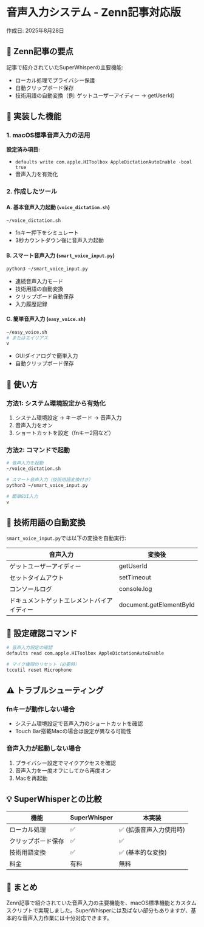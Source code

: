 # 音声入力システム - Zenn記事対応版
作成日: 2025年8月28日

## 📖 Zenn記事の要点

記事で紹介されていたSuperWhisperの主要機能:
- ローカル処理でプライバシー保護
- 自動クリップボード保存
- 技術用語の自動変換（例: ゲットユーザーアイディー → getUserId）

## 🎯 実装した機能

### 1. macOS標準音声入力の活用
**設定済み項目:**
- `defaults write com.apple.HIToolbox AppleDictationAutoEnable -bool true`
- 音声入力を有効化

### 2. 作成したツール

#### A. 基本音声入力起動 (`voice_dictation.sh`)
```bash
~/voice_dictation.sh
```
- fnキー押下をシミュレート
- 3秒カウントダウン後に音声入力起動

#### B. スマート音声入力 (`smart_voice_input.py`)
```bash
python3 ~/smart_voice_input.py
```
- 連続音声入力モード
- 技術用語の自動変換
- クリップボード自動保存
- 入力履歴記録

#### C. 簡単音声入力 (`easy_voice.sh`)
```bash
~/easy_voice.sh
# またはエイリアス
v
```
- GUIダイアログで簡単入力
- 自動クリップボード保存

## 🚀 使い方

### 方法1: システム環境設定から有効化
1. システム環境設定 → キーボード → 音声入力
2. 音声入力をオン
3. ショートカットを設定（fnキー2回など）

### 方法2: コマンドで起動
```bash
# 音声入力を起動
~/voice_dictation.sh

# スマート音声入力（技術用語変換付き）
python3 ~/smart_voice_input.py

# 簡単GUI入力
v
```

## 🔧 技術用語の自動変換

`smart_voice_input.py`では以下の変換を自動実行:

| 音声入力 | 変換後 |
|---------|--------|
| ゲットユーザーアイディー | getUserId |
| セットタイムアウト | setTimeout |
| コンソールログ | console.log |
| ドキュメントゲットエレメントバイアイディー | document.getElementById |

## 📝 設定確認コマンド

```bash
# 音声入力設定の確認
defaults read com.apple.HIToolbox AppleDictationAutoEnable

# マイク権限のリセット（必要時）
tccutil reset Microphone
```

## ⚠️ トラブルシューティング

### fnキーが動作しない場合
- システム環境設定で音声入力のショートカットを確認
- Touch Bar搭載Macの場合は設定が異なる可能性

### 音声入力が起動しない場合
1. プライバシー設定でマイクアクセスを確認
2. 音声入力を一度オフにしてから再度オン
3. Macを再起動

## 💡 SuperWhisperとの比較

| 機能 | SuperWhisper | 本実装 |
|------|-------------|--------|
| ローカル処理 | ✅ | ✅ (拡張音声入力使用時) |
| クリップボード保存 | ✅ | ✅ |
| 技術用語変換 | ✅ | ✅ (基本的な変換) |
| 料金 | 有料 | 無料 |

## 🎉 まとめ

Zenn記事で紹介されていた音声入力の主要機能を、macOS標準機能とカスタムスクリプトで実現しました。SuperWhisperには及ばない部分もありますが、基本的な音声入力作業には十分対応できます。